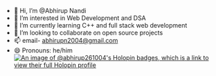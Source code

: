 - 👋 Hi, I’m @Abhirup Nandi
- 👀 I’m interested in Web Development and DSA
- 🌱 I’m currently learning C++ and full stack web development
- 💞️ I’m looking to collaborate on open source projects
- 📫 email- abhirupn2004@gmail.com 
- 😄 Pronouns: he/him
  [![An image of @abhirup261004's Holopin badges, which is a link to view their full Holopin profile](https://holopin.me/abhirup261004)](https://holopin.io/@abhirup261004)

<!---
Abhirup-261004/Abhirup-261004 is a ✨ special ✨ repository because its `README.md` (this file) appears on your GitHub profile.
You can click the Preview link to take a look at your changes.
--->
